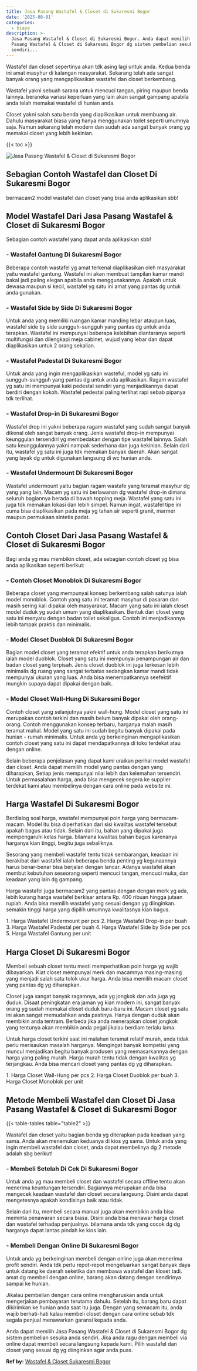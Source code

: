 ```yaml
---
title: Jasa Pasang Wastafel & Closet di Sukaresmi Bogor
date: '2025-08-01'
categories:
  - biaya
description: >-
  Jasa Pasang Wastafel & Closet di Sukaresmi Bogor. Anda dapat memilih Jasa
  Pasang Wastafel & Closet di Sukaresmi Bogor dg sistem pembelian sesuka anda
  sendiri...
---
```


Wastafel dan closet sepertinya akan tdk asing lagi untuk anda. Kedua benda ini amat masyhur di kalangan masyarakat. Sekarang telah ada sangat banyak orang yang mengaplikasikan wastafel dan closet berkembang.

Wastafel yakni sebuah sarana untuk mencuci tangan, piring maupun benda lainnya. beraneka variasi keperluan yang lain akan sangat gampang apabila anda telah memakai wastafel di hunian anda.

Closet yakni salah satu benda yang diaplikasikan untuk membuang air. Dahulu masyarakat biasa yang hanya menggunakan toilet seperti umumnya saja. Namun sekarang telah modern dan sudah ada sangat banyak orang yg memakai closet yang lebih kekinian.

{{< toc >}}

![Jasa Pasang Wastafel & Closet di Sukaresmi Bogor](/images/wastafel-closet-murah02.png)

## Sebagian Contoh Wastafel dan Closet Di Sukaresmi Bogor

bermacam2 model wastafel dan closet yang bisa anda aplikasikan sbb!

## Model Wastafel Dari Jasa Pasang Wastafel & Closet di Sukaresmi Bogor

Sebagian contoh wastafel yang dapat anda aplikasikan sbb!

### \- Wastafel Gantung Di Sukaresmi Bogor

Beberapa contoh wastafel yg amat terkenal diaplikasikan oleh masyarakat yaitu wastafel gantung. Wastafel ini akan membuat tampilan kamar mandi bakal jadi paling elegan apabila anda menggunakannya. Apakah untuk dewasa maupun si kecil, wastafel yg satu ini amat yang pantas dg untuk anda gunakan.

### \- Wastafel Side by Side Di Sukaresmi Bogor

Untuk anda yang memiliki ruangan kamar manding lebar ataupun luas, wastafel side by side sungguh-sungguh yang pantas dg untuk anda terapkan. Wastafel ini mempunyai beberapa kelebihan diantaranya seperti multifungsi dan dilengkapi meja cabinet, wujud yang lebar dan dapat diaplikasikan untuk 2 orang sekalian.

### \- Wastafel Padestal Di Sukaresmi Bogor

Untuk anda yang ingin mengaplikasikan wasteful, model yg satu ini sungguh-sungguh yang pantas dg untuk anda aplikasikan. Ragam wastafel yg satu ini mempunyai kaki pedestal sendiri yang menjadikannya dapat berdiri dengan kokoh. Wastafel pedestal paling terlihat rapi sebab pipanya tdk terlihat.

### \- Wastafel Drop-in Di Sukaresmi Bogor

Wastafel drop ini yakni beberapa ragam wastafel yang sudah sangat banyak dikenal oleh sangat banyak orang. Jenis wastafel drop-in mempunyai keunggulan tersendiri yg membedakan dengan tipe wastafel lainnya. Salah satu keunggulannya yakni nampak sederhana dan juga kekinian. Selain dari itu, wastafel yg satu ini juga tdk memakan banyak daerah. Akan sangat yang layak dg untuk digunakan langsung di wc hunian anda.

### \- Wastafel Undermount Di Sukaresmi Bogor

Wastafel undermount yaitu bagian ragam wastafe yang teramat masyhur dg yang yang lain. Macam yg satu ini berlawanan dg wastafel drop-in dimana seluruh bagiannya berada di bawah topping meja. Wastafel yang satu ini juga tdk memakan lokasi dan lebih simpel. Namun ingat, wastafel tipe ini cuma bisa diaplikasikan pada meja yg tahan air seperti granit, marmer maupun permukaan sintetis padat.

## Contoh Closet Dari Jasa Pasang Wastafel & Closet di Sukaresmi Bogor

Bagi anda yg mau membikin closet, ada sebagian contoh closet yg bisa anda aplikasikan seperti berikut:

### \- Contoh Closet Monoblok Di Sukaresmi Bogor

Beberapa closet yang mempunyai konsep berkembang salah satunya ialah model monoblok. Contoh yang satu ini teramat masyhur di pasaran dan masih sering kali dipakai oleh masyarakat. Macam yang satu ini ialah closet model duduk yg sudah umum yang diaplikasikan. Bentuk dari closet yang satu ini menyatu dengan badan toilet sekaligus. Contoh ini menjadikannya lebih tampak praktis dan minimalis.

### \- Model Closet Duoblok Di Sukaresmi Bogor

Bagian model closet yang teramat efektif untuk anda terapkan berikutnya ialah model duoblok. Closet yang satu ini mempunyai penampungan air dan badan closet yang terpisah. Jenis closet duoblok ini juga terkesan lebih minimalis dg ruang yang sangat terbatas sedangkan kamar mandi tidak mempunyai ukuran yang luas. Anda bisa menempatkannya seefektif mungkin supaya dapat dipakai dengan baik.

### \- Model Closet Wall-Hung Di Sukaresmi Bogor

Contoh closet yang selanjutnya yakni wall-hung. Model closet yang satu ini merupakan contoh terkini dan masih belum banyak dipakai oleh orang-orang. Contoh menggunakan konsep terbaru, harganya malah masih teramat mahal. Model yang satu ini sudah begitu banyak dipakai pada hunian - rumah minimalis. Untuk anda yg berkeinginan mengaplikasikan contoh closet yang satu ini dapat mendapatkannya di toko terdekat atau dengan online.

Selain beberapa penjelasan yang dapat kami uraikan perihal model wastafel dan closet. Anda dapat memilih model yang pantas dengan yang diharapkan, Setiap jenis mempunyai nilai lebih dan kelemahan tersendiri. Untuk permasalahan harga, anda bisa mengecek segera ke supplier terdekat kami atau membelinya dengan cara online pada website ini.

## Harga Wastafel Di Sukaresmi Bogor

Berdialog soal harga, wastafel mempunyai poin harga yang bermacam-macam. Model itu bisa diperhatikan dari sisi kwalitas wastafel tersebut apakah bagus atau tidak. Selain dari itu, bahan yang dipakai juga mempengaruhi kelas harga. bilamana kwalitas bahan bagus karenanya harganya kian tinggi, begitu juga sebaliknya.

Sesorang yang membeli wastafel tentu tidak sembarangan, keadaan ini berakibat dari wastafel ialah beberapa benda penting yg kegunaannya harus benar-benar bisa berjalan dengan lancar. Adanya wastafel akan membut kebutuhan seseorang seperti mencuci tangan, mencuci muka, dan keadaan yang lain dg gampang.

Harga wastafel juga bermacam2 yang pantas dengan dengan merk yg ada, lebih kurang harga wastafel berkisar antara Rp. 400 ribuan hingga jutaan rupiah. Anda bisa memilih wastafel yang sesuai dengan yg diinginkan. semakin tinggi harga yang dipilih umumnya kwalitasnya kian bagus.

1\. Harga Wastafel Undermount per pcs 2. Harga Wastafel Drop-in per buah 3. Harga Wastafel Padestal per buah 4. Harga Wastafel Side by Side per pcs 5. Harga Wastafel Gantung per unit

## Harga Closet Di Sukaresmi Bogor

Membeli sebuah closet tentu mesti memperhatikan poin harga yg wajib dibayarkan. Kiat closet mempunyai merk dan macamnya masing-masing yang menjadi salah satu tolok ukur harga. Anda bisa memilih macam closet yang pantas dg yg diharapkan.

Closet juga sangat banyak ragamnya, ada yg jongkok dan ada juga yg duduk. Disaat peningkatan era jaman yg kian modern ini, sangat banyak orang yg sudah memakai closet duduk baru-baru ini. Macam closet yg satu ini akan sangat memudahkan anda pastinya. Hanya dengan duduk akan membikin anda tentram. Berbeda jika anda menerapkan closet jongkok yang tentunya akan membikin anda pegal jikalau berdiam terlalu lama.

Untuk harga closet terkini saat ini malahan teramat relatif murah, anda tidak perlu merisaukan masalah harganya. Mengingat banyak kompetisi yang muncul menjadikan begitu banyak produsen yang memasarkannya dengan harga yang paling murah. Harga murah tentu tidak dengan kwalitas yg terjangkau. Anda bisa mencari closet yang pantas dg yg diharapkan.

1\. Harga Closet Wall-Hung per pcs 2. Harga Closet Duoblok per buah 3. Harga Closet Monoblok per unit

## Metode Membeli Wastafel dan Closet Di Jasa Pasang Wastafel & Closet di Sukaresmi Bogor

{{< table-tables table="table2" >}}

Wastafel dan closet yaitu bagian benda yg diterapkan pada keadaan yang sama. Anda akan menemukan keduanya di kios yg sama. Untuk anda yang ingin membeli wastafel dan closet, anda dapat membelinya dg 2 metode adalah sbg berikut!

### \- Membeli Setelah Di Cek Di Sukaresmi Bogor

Untuk anda yg mau membeli closet dan wastafel secara offline tentu akan menerima keuntungan tersendiri. Bagiannya merupakan anda bisa mengecek keadaan wastafel dan closet secara langsung. Disini anda dapat mengetesnya apakah kondisinya baik atau tidak.

Selain dari itu, membeli secara manual juga akan membikin anda bisa meminta penawaran secara biasa. Disini anda bisa menawar harga closet dan wastafel terhadap penjualnya. bilamana anda tdk yang cocok dg dg harganya dapat lantas pindah ke kios lain.

### \- Membeli Dengan Online Di Sukaresmi Bogor

Untuk anda yg berkeinginan membeli dengan online juga akan menerima profit sendiri. Anda tdk perlu repot-repot mengeluarkan sangat banyak daya untuk datang ke daerah seketika dan membawa wastafel dan kloset tadi. amat dg membeli dengan online, barang akan datang dengan sendirinya sampai ke hunian.

Jikalau pembelian dengan cara online mengharuskan anda untuk mengerjakan pembayaran terutama dahulu. Setelah itu, barang baru dapat dikirimkan ke hunian anda saat itu juga. Dengan yang semacam itu, anda wajib berhati-hati kalau membeli closet dengan cara online sebab tdk segala penjual menawarkan garansi kepada anda.

Anda dapat memilih Jasa Pasang Wastafel & Closet di Sukaresmi Bogor dg sistem pembelian sesuka anda sendiri. Jika anda ragu dengan membeli via online dapat membeli secara langsung kepada kami. Pilih wastafel dan closet yang sesuai dg yg diinginkan agar anda puas.

**Ref by:** [Wastafel & Closet Sukaresmi Bogor](https://id.wikipedia.org/wiki/Wastafel)
